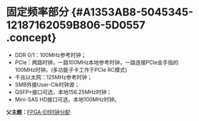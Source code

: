 # 固定频率部分 {#A1353AB8-5045345-12187162059B806-5D0557 .concept}

-   DDR 0/1：100MHz参考时钟；
-   PCIe：两路时钟，一路100MHz本地参考时钟，一路连接PCIe金手指的100MHz时钟。\(多功能子卡工作于PCIe RC模式\)
-   千兆以太网：125MHz参考时钟；
-   SMB外接User-Clk时钟源；
-   QSFP+接口可选，本地156.25MHz时钟；
-   Mini-SAS HD接口可选，本地100MHz时钟。

**父主题：**[FPGA-Elf时钟分配](../concepts/EpicElfug_fpga_elf时钟分配.md)

